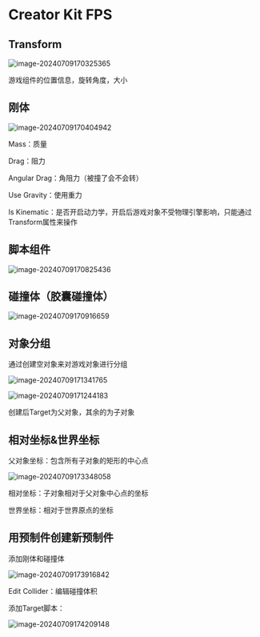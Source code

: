 # Creator Kit FPS



## Transform

![image-20240709170325365](C:\Users\a1892\AppData\Roaming\Typora\typora-user-images\image-20240709170325365.png)

游戏组件的位置信息，旋转角度，大小



## 刚体

![image-20240709170404942](C:\Users\a1892\AppData\Roaming\Typora\typora-user-images\image-20240709170404942.png)

Mass：质量

Drag：阻力

Angular Drag：角阻力（被撞了会不会转）

Use Gravity：使用重力

Is Kinematic：是否开启动力学，开启后游戏对象不受物理引擎影响，只能通过Transform属性来操作



## 脚本组件

![image-20240709170825436](C:\Users\a1892\AppData\Roaming\Typora\typora-user-images\image-20240709170825436.png)



## 碰撞体（胶囊碰撞体）

![image-20240709170916659](C:\Users\a1892\AppData\Roaming\Typora\typora-user-images\image-20240709170916659.png)



## 对象分组

通过创建空对象来对游戏对象进行分组

![image-20240709171341765](C:\Users\a1892\AppData\Roaming\Typora\typora-user-images\image-20240709171341765.png)

![image-20240709171244183](C:\Users\a1892\AppData\Roaming\Typora\typora-user-images\image-20240709171244183.png)

创建后Target为父对象，其余的为子对象



## 相对坐标&世界坐标



父对象坐标：包含所有子对象的矩形的中心点

![image-20240709173348058](C:\Users\a1892\AppData\Roaming\Typora\typora-user-images\image-20240709173348058.png)

相对坐标：子对象相对于父对象中心点的坐标

世界坐标：相对于世界原点的坐标



## 用预制件创建新预制件

添加刚体和碰撞体

![image-20240709173916842](C:\Users\a1892\AppData\Roaming\Typora\typora-user-images\image-20240709173916842.png)

Edit Collider：编辑碰撞体积

添加Target脚本：

![image-20240709174209148](C:\Users\a1892\AppData\Roaming\Typora\typora-user-images\image-20240709174209148.png)